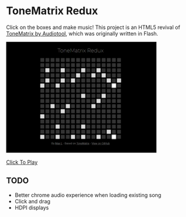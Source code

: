 # ToneMatrix Redux

Click on the boxes and make music! This project is an HTML5 revival of [ToneMatrix by Audiotool](https://tonematrix.audiotool.com/), which was originally written in Flash.

<a href="https://www.maxlaumeister.com/tonematrix/"><img alt="ToneMatrix Redux Screenshot" src="/screenshot.png?raw=true" height="300" title="Click To Play!"></a>

[Click To Play](https://www.maxlaumeister.com/tonematrix/)

## TODO

* Better chrome audio experience when loading existing song
* Click and drag
* HDPI displays

